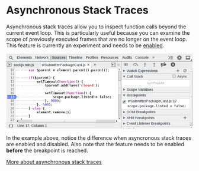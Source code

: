 Asynchronous Stack Traces
=========================
Asynchronous stack traces allow you to inspect function calls beyond the current event loop. This is particularly useful because you can examine the scope of previously executed frames that are no longer on the event loop. This feature is currently an experiment and needs to be [enabled](../basics/settings.html).

![Audits](../sources/async.gif)

In the example above, notice the difference when asyncronous stack traces are enabled and disabled. Also note that the feature needs to be enabled **before** the breakpoint is reached.

[More about asynchronous stack traces](http://www.html5rocks.com/en/tutorials/developertools/async-call-stack/)

<script src="../sources/async.js"></script>